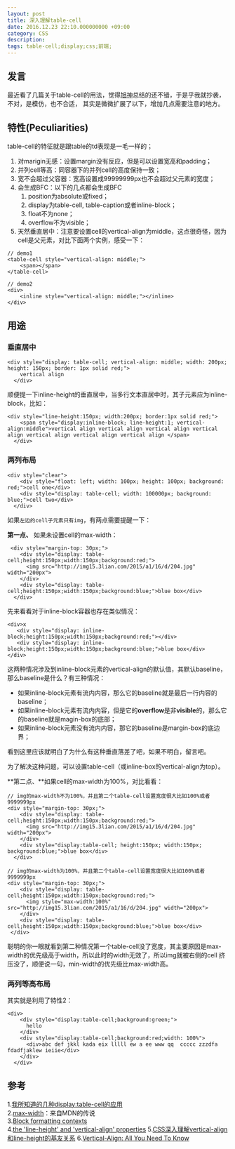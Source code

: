 ```yaml
---
layout: post
title: 深入理解table-cell
date: 2016.12.23 22:10.000000000 +09:00
category: CSS
description: 
tags: table-cell;display;css;前端;
---
```


## 发言

最近看了几篇关于table-cell的用法，觉得[旭神](http://www.zhangxinxu.com/)总结的还不错，于是乎我就抄袭，不对，是模仿，也不合适，
其实是微微扩展了以下，增加几点需要注意的地方。

## 特性(Peculiarities)

table-cell的特征就是跟table的td表现是一毛一样的；

1. 对marigin无感：设置margin没有反应，但是可以设置宽高和padding；
2. 并列cell等高：同容器下的并列cell的高度保持一致；
3. 宽不会超过父容器：宽高设置成99999999px也不会超过父元素的宽度；
4. 会生成BFC：以下的几点都会生成BFC
    1. position为absolute或fixed；
    2. display为table-cell, table-caption或者inline-block；
    3. float不为none；
    4. overflow不为visible；
5. 天然垂直居中：注意要设置cell的vertical-align为middle，这点很奇怪，因为cell是父元素，对比下面两个实例，感受一下：

```
// demo1
<table-cell style="vertical-align: middle;">
    <span></span>
</table-cell>

// demo2 
<div>
    <inline style="vertical-align: middle;"></inline>
</div>
```

## 用途

### 垂直居中

```
<div style="display: table-cell; vertical-align: middle; width: 200px; height: 150px; border: 1px solid red;">
    vertical align
  </div>
```

顺便提一下inline-height的垂直居中，当多行文本直居中时，其子元素应为inline-block，比如：

```
<div style="line-height:150px; width:200px; border:1px solid red;">
    <span style="display:inline-block; line-height:1; vertical-align:middle">vertical align vertical align vertical align vertical align vertical align vertical align vertical align </span>
  </div>
```

### 两列布局

```
<div style="clear">
    <div style="float: left; width: 100px; height: 100px; background: red;">cell one</div>
    <div style="display: table-cell; width: 100000px; background: blue;">cell two</div>
  </div>
```

如果`左边的cell子元素只有img`，有两点需要提醒一下：

**第一点、** 如果未设置cell的max-width：

```
 <div style="margin-top: 30px;">
    <div style="display: table-cell;height:150px;width:150px;background:red;">
      <img src="http://img15.3lian.com/2015/a1/16/d/204.jpg" width="200px">
    </div>
    <div style="display: table-cell;height:150px;width:150px;background:blue;">blue box</div>
  </div>
```

先来看看对于inline-block容器也存在类似情况：

```
<div>x
   <div style="display: inline-block;height:150px;width:150px;background:red;"></div>
   <div style="display: inline-block;height:150px;width:150px;background:blue;">blue box</div>
</div>
```

这两种情况涉及到inline-block元素的vertical-align的默认值，其默认baseline，
那么baseline是什么？有三种情况：

- 如果inline-block元素有流内内容，那么它的baseline就是最后一行内容的baseline；
- 如果inline-block元素有流内内容，但是它的**overflow**是非**visible**的，那么它的baseline就是magin-box的底部；
- 如果inline-block元素没有流内内容，那它的baseline是margin-box的底边界；

看到这里应该就明白了为什么有这种垂直落差了吧，如果不明白，留言吧。

为了解决这种问题，可以设置table-cell（或inline-box的vertical-align为top）。

**第二点、**如果cell的max-width为100%，对比看看：

```
// img的max-width不为100%，并且第二个table-cell设置宽度很大比如100%或者9999999px
<div style="margin-top: 30px;">
    <div style="display: table-cell;height:150px;width:150px;background:red;">
      <img src="http://img15.3lian.com/2015/a1/16/d/204.jpg" width="200px">
    </div>
    <div style="display:table-cell; height:150px; width:150px; background:blue;">blue box</div>
  </div>

// img的max-width为100%，并且第二个table-cell设置宽度很大比如100%或者9999999px
<div style="margin-top: 30px;">
    <div style="display: table-cell;height:150px;width:150px;background:red;">
      <img style="max-width:100%" src="http://img15.3lian.com/2015/a1/16/d/204.jpg" width="200px">
    </div>
    <div style="display: table-cell;height:150px;width:150px;background:blue;">blue box</div>
 </div>
```

聪明的你一眼就看到第二种情况第一个table-cell没了宽度，其主要原因是max-width的优先级高于width，所以此时的width无效了，所以img就被右侧的cell
挤压没了，顺便说一句，min-width的优先级比max-width高。


### 两列等高布局

其实就是利用了特性2：

```
<div>
    <div style="display:table-cell;background:green;">
      hello 
    </div>
    <div style="display:table-cell;background:red;width: 100%">
      <div>abc def jkkl kada eix lllll ew a ee www qq  ccccc zzzdfa fdadfjaklew ieiie</div>
    </div>
  </div>
```

## 参考

1.[我所知道的几种display:table-cell的应用](http://www.zhangxinxu.com/wordpress/2010/10/%E6%88%91%E6%89%80%E7%9F%A5%E9%81%93%E7%9A%84%E5%87%A0%E7%A7%8Ddisplaytable-cell%E7%9A%84%E5%BA%94%E7%94%A8/)<br/>
2.[max-width](https://developer.mozilla.org/en-US/docs/Web/CSS/max-width)：来自MDN的传说<br/>
3.[Block formatting contexts](https://www.w3.org/TR/CSS21/visuren.html#block-formatting)<br/>
4.[the 'line-height' and 'vertical-align' properties](https://www.w3.org/TR/2011/REC-CSS2-20110607/visudet.html#line-height)
5.[CSS深入理解vertical-align和line-height的基友关系](http://www.zhangxinxu.com/wordpress/2015/08/css-deep-understand-vertical-align-and-line-height/)
6.[Vertical-Align: All You Need To Know](http://christopheraue.net/2014/03/05/vertical-align/)
